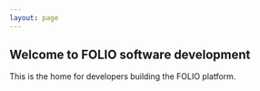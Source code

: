 ```yaml
---
layout: page
---
```


## Welcome to FOLIO software development

This is the home for developers building the FOLIO platform.

